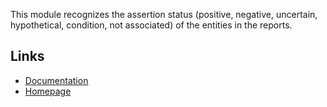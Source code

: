 This module recognizes the assertion status (positive, negative, uncertain, hypothetical, condition, not associated) of the entities in the reports. 

## Links

* [Documentation](https://medtext.readthedocs.io/en/latest/index.html)
* [Homepage](https://github.com/bionlplab/medtext)

